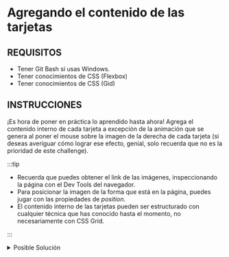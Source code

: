 # Agregando el contenido de las tarjetas

## REQUISITOS
- Tener Git Bash si usas Windows.
- Tener conocimientos de CSS (Flexbox)
- Tener conocimientos de CSS (Gid)


## INSTRUCCIONES

¡Es hora de poner en práctica lo aprendido hasta ahora! Agrega el contenido 
interno de cada tarjeta a excepción de la animación que se genera al poner el
mouse sobre la imagen de la derecha de cada tarjeta (si deseas averiguar cómo
lograr ese efecto, genial, solo recuerda que no es la prioridad de este 
challenge).

:::tip

* Recuerda que puedes obtener el link de las imágenes, inspeccionando la página
  con el Dev Tools del navegador.
* Para posicionar la imagen de la forma que está en la página, puedes jugar con 
  las propiedades de _position_.
* El contenido interno de las tarjetas pueden ser estructurado con cualquier 
  técnica que has conocido hasta el momento, no necesariamente con CSS Grid.

:::


<details>
  <summary>Posible Solución</summary>

Esta solución, usa Flexbox para estructurar el contenido interno de las tarjetas
y `position: relative` para lograr la apariencia de la imagen.

```html
<section class="features">
  <article class="feature-card">
    <div class="feature-content">
      <figure>
        <img
          src="https://getmatcha.com/wp-content/themes/getmatcha/img/icon_publish.png"
          alt="Publish icon"
        />
      </figure>
      <h3>Fill your blog with engaging articles.</h3>
      <p>
        Publish to your blog in less time than it takes to drink your
        morning coffee.
      </p>
      <a href="">Publish instantly →</a>
    </div>
    <div class="feature-image">
      <figure>
        <img
          src="https://getmatcha.com/wp-content/themes/getmatcha/img/image_publish.png"
          alt="Publish example"
        />
      </figure>
    </div>
  </article>
  <article class="feature-card">
    <div class="feature-content">
      <figure>
        <img
          src="https://getmatcha.com/wp-content/themes/getmatcha/img/icon_site_traffic.png"
          alt="Site traffic icon"
        />
      </figure>
      <h3>Attract and engage more website visitors.</h3>
      <p>
        Enhance your email, social media channels, and paid ads with content
        from Matcha.
      </p>
      <a href="">Get more site traffic →</a>
    </div>
    <div class="feature-image">
      <figure>
        <img
          src="https://getmatcha.com/wp-content/themes/getmatcha/img/image_site_traffic.png"
          alt="Site traffic example"
        />
      </figure>
    </div>
  </article>
  <article class="feature-card">
    <div class="feature-content">
      <figure>
        <img
          src="https://getmatcha.com/wp-content/themes/getmatcha/img/icon_capture.png"
          alt="Capture icon"
        />
      </figure>
      <h3>Capture more emails with locked content.</h3>
      <p>
        Convert 10x more of your traffic into subscribers and nurture them
        to a sale.
      </p>
      <a href="">Grow your email list faster →</a>
    </div>
    <div class="feature-image">
      <figure>
        <img
          src="https://getmatcha.com/wp-content/themes/getmatcha/img/image_capture.png"
          alt="Capture example"
        />
      </figure>
    </div>
  </article>
  <article class="feature-card">
    <div class="feature-content">
      <figure>
        <img
          src="https://getmatcha.com/wp-content/themes/getmatcha/img/icon_roi.png"
          alt="ROI icon"
        />
      </figure>
      <h3>Optimize your blog’s performance.</h3>
      <p>
        See what content delivers the most traffic, engagement, email
        subscribers, and sales.
      </p>
      <a href="">See content’s ROI →</a>
    </div>
    <div class="feature-image">
      <figure>
        <img
          src="https://getmatcha.com/wp-content/themes/getmatcha/img/image_roi.png"
          alt="ROI example"
        />
      </figure>
    </div>
  </article>
</section>
```

```css
.features {
  background-color: #025157;
  padding: 5% 10%;
  display: grid;
  grid-template: repeat(2, 330px) / repeat(2, 1fr);
}

.features .feature-card {
  margin-bottom: 30px;
  margin-left: 15px;
  margin-right: 15px;
  background-color: #fff;
  border: 1px solid #dadada;
  border-radius: 5px;
  display: flex;
  align-items: center;
  overflow: hidden;
}

.features .feature-card .feature-content {
  padding: 30px 20px 40px 40px;
  flex: 2;
}

.features .feature-card .feature-content > * {
  margin-bottom: 1rem;
  margin-top: 0;
}

.features .feature-card .feature-content img {
  width: 50px;
}

.features .feature-card .feature-content h3 {
  font-size: 24px;
  color: #343434;
  font-weight: 400;
}

.features .feature-card .feature-content p {
  font-size: 16px;
  color: #7e7e7e;
  font-weight: 400;
}

.features .feature-card .feature-content a {
  font-size: 16px;
  color: #67b54b;
  font-weight: 600;
  text-decoration: none;
}

.features .feature-card .feature-image {
  flex: 1;
  width: 40%;
  position: relative;
  right: -50px;
  height: 80%;
}

.features .feature-card .feature-image figure,
.features .feature-card .feature-image img {
  margin-top: 0;
  height: 100%;
}
```

</details>

